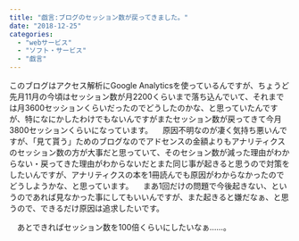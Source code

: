 ```yaml
---
title: "戯言:ブログのセッション数が戻ってきました。"
date: "2018-12-25"
categories: 
  - "webサービス"
  - "ソフト・サービス"
  - "戯言"
---
```


このブログはアクセス解析にGoogle Analyticsを使っているんですが、ちょうど先月11月の今頃はセッション数が月2200くらいまで落ち込んでいて、それまでは月3600セッションくらいだったのでどうしたのかな、と思っていたんですが、特になにかしたわけでもないんですがまたセッション数が戻ってきて今月3800セッションくらいになっています。 　原因不明なのが凄く気持ち悪いんですが、「見て貰う」ためのブログなのでアドセンスの金額よりもアナリティクスのセッション数の方が大事だと思っていて、そのセション数が減った理由がわからない・戻ってきた理由がわからないだとまた同じ事が起きると思うので対策をしたいんですが、アナリティクスの本を1冊読んでも原因がわからなかったのでどうしようかな、と思っています。 　まあ1回だけの問題で今後起きない、というのであれば見なかった事にしてもいいんですが、また起きると嫌だなぁ、と思うので、できるだけ原因は追求したいです。

　あとできればセッション数を100倍くらいにしたいなぁ……。
